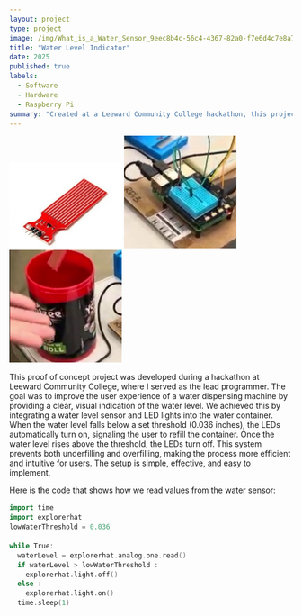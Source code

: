 ```yaml
---
layout: project
type: project
image: /img/What_is_a_Water_Sensor_9eec8b4c-56c4-4367-82a0-f7e6d4c7e8a7.jpg
title: "Water Level Indicator"
date: 2025
published: true
labels:
  - Software
  - Hardware
  - Raspberry Pi
summary: "Created at a Leeward Community College hackathon, this project uses sensors and LED lights to signal low water levels in a dispensing machine for timely refills."
---
```


<div class="text-center p-4">
  <img width="200px" src="../img/What_is_a_Water_Sensor_9eec8b4c-56c4-4367-82a0-f7e6d4c7e8a7.jpg" class="img-thumbnail" >
  <img width="200px" src="../img/Screenshot 2025-09-03 165311.png" class="img-thumbnail" >
  <img width="200px" src="../img/Screenshot 2025-09-03 165347.png" class="img-thumbnail" >
</div>

This proof of concept project was developed during a hackathon at Leeward Community College, where I served as the lead programmer. The goal was to improve the user experience of a water dispensing machine by providing a clear, visual indication of the water level. We achieved this by integrating a water level sensor and LED lights into the water container. When the water level falls below a set threshold (0.036 inches), the LEDs automatically turn on, signaling the user to refill the container. Once the water level rises above the threshold, the LEDs turn off. This system prevents both underfilling and overfilling, making the process more efficient and intuitive for users. The setup is simple, effective, and easy to implement.

Here is the code that shows how we read values from the water sensor:

```cpp
import time
import explorerhat 
lowWaterThreshold = 0.036

while True:
  waterLevel = explorerhat.analog.one.read()
  if waterLevel > lowWaterThreshold :
    explorerhat.light.off()
  else :
    explorerhat.light.on()
  time.sleep(1)

```
